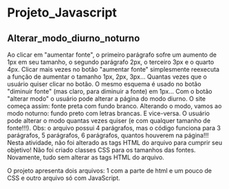 # Projeto_Javascript
 ## Alterar_modo_diurno_noturno

 Ao clicar em "aumentar fonte", o primeiro parágrafo sofre um aumento de 1px em seu tamanho, o segundo parágrafo 2px, o terceiro 3px e o quarto 4px. Clicar mais vezes no botão "aumentar fonte" simplesmente reexecuta a função de aumentar o tamanho 1px, 2px, 3px... Quantas vezes que o usuário quiser clicar no botão. O mesmo esquema é usado no botão "diminuir fonte" (mas claro, para diminuir a fonte) em 1px... Com o botão "alterar modo" o usuário pode alterar a página do modo diurno. O site começa assim: fonte preta com fundo branco. Alterando o modo, vamos ao modo noturno: fundo preto com letras brancas. E vice-versa. O usuário pode alterar o modo quantas vezes quiser (e com qualquer tamanho de fonte!!!). Obs: o arquivo possui 4 parágrafos, mas o código funciona para 3 parágrafos, 5 parágrafos, 6 parágrafos, quantos houverem na página!!! Nesta atividade, não foi alterado as tags HTML do arquivo para cumprir seu objetivo! Não foi criado classes CSS para os tamanhos das fontes. Novamente, tudo sem alterar as tags HTML do arquivo.

O projeto apresenta dois arquivos: 1 com a parte de html e um pouco de CSS e outro arquivo só com JavaScript.
